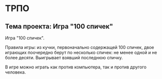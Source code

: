 
# ТРПО
## Тема проекта: Игра "100 спичек"
Игра "100 спичек".

Правила игры: из кучки, первоначально содержащей 100 спичек, двое играющих поочередно берут по несколько спичек: не менее одной и не более десяти. Выигрывает взявший последнюю спичку.

В игре можно играть как против компьютера, так и против другого человека.

